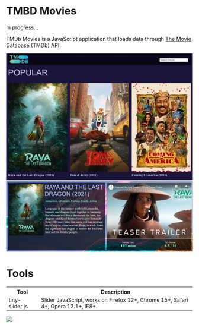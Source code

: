 # TMBD Movies
<p>
  In progress...
</p>

<p>
  TMDb Movies is a JavaScript application that loads data through <a href="https://www.themoviedb.org/documentation/api">The Movie Database (TMDb) API.</a>
</p>

<img src="src/docs/images/main-page.png">

<img src="src/docs/images/movie-details.png">

# Tools
<table>
  <tr>
    <th>Tool</th>
    <th>Description</th>
  </tr>
  <tr>
    <td>tiny-slider.js</td>
    <td>Slider JavaScript, works on Firefox 12+, Chrome 15+, Safari 4+, Opera 12.1+, IE8+. </td>
  </tr>
</table>
<img src="src/docs/images/slider-of-similar-movie.gif">
